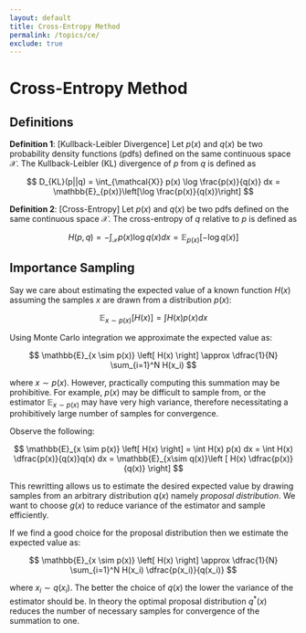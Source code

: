```yaml
---
layout: default
title: Cross-Entropy Method
permalink: /topics/ce/
exclude: true
---
```


# Cross-Entropy Method

## Definitions

$\textbf{Definition 1}:$ [Kullback-Leibler Divergence] Let $p(x)$ and $q(x)$ be two probability density functions (pdfs) defined on the same continuous space $\mathcal{X}$. The Kullback-Leibler (KL) divergence of $p$ from $q$ is defined as

$$
D_{KL}(p||q) = \int_{\mathcal{X}} p(x) \log \frac{p(x)}{q(x)} dx = \mathbb{E}_{p(x)}\left[\log \frac{p(x)}{q(x)}\right]
$$

$\textbf{Definition 2}:$ [Cross-Entropy] Let $p(x)$ and $q(x)$ be two pdfs defined on the same continuous space $\mathcal{X}$. The cross-entropy of $q$ relative to $p$ is defined as

$$
H(p, q) = -\int_{\mathcal{X}} p(x) \log q(x) dx = \mathbb{E}_{p(x)}\left[-\log q(x)\right]
$$

## Importance Sampling

Say we care about estimating the expected value of a known function $H(x)$ assuming the samples $x$ are drawn from a distribution $p(x)$:

$$
\mathbb{E}_{x \sim p(x)} \left[ H(x) \right] = \int H(x) p(x) dx
$$

Using Monte Carlo integration we approximate the expected value as:

$$
\mathbb{E}_{x \sim p(x)} \left[ H(x) \right] \approx \dfrac{1}{N} \sum_{i=1}^N H(x_i)
$$

where $x \sim p(x)$. However, practically computing this summation may be prohibitive. For example, $p(x)$ may be difficult to sample from, or the estimator $\mathbb{E}_{x \sim p(x)}$ may have very high variance, therefore necessitating a prohibitively large number of samples for convergence. 

Observe the following:

$$
\mathbb{E}_{x \sim p(x)} \left[ H(x) \right] =
\int H(x) p(x) dx = \int H(x) \dfrac{p(x)}{q(x)}q(x) dx = \mathbb{E}_{x\sim q(x)}\left [ H(x) \dfrac{p(x)}{q(x)} \right]
$$

This rewritting allows us to estimate the desired expected value by drawing samples from an arbitrary distribution $q(x)$ namely $\textit{proposal distribution}$. We want to choose $g(x)$ to reduce variance of the estimator and sample efficiently. 

If we find a good choice for the proposal distribution then we estimate the expected value as:

$$
\mathbb{E}_{x \sim p(x)} \left[ H(x) \right] \approx
\dfrac{1}{N} \sum_{i=1}^N H(x_i) \dfrac{p(x_i)}{q(x_i)}
$$ 

where $x_i \sim q(x_i)$. The better the choice of $q(x)$ the lower the variance of the estimator should be. In theory the optimal proposal distribution $q^*(x)$ reduces the number of necessary samples for convergence of the summation to one.

